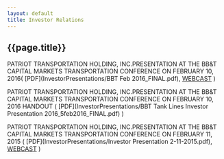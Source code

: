 ```yaml
---
layout: default
title: Investor Relations
---
```


## {{page.title}}

PATRIOT TRANSPORTATION HOLDING, INC.PRESENTATION AT THE BB&T CAPITAL MARKETS TRANSPORTATION CONFERENCE ON FEBRUARY 10, 2016( [PDF](InvestorPresentations/BBT Feb 2016_FINAL.pdf), [WEBCAST](http://wsw.com/webcast/bbt28/pati) )


PATRIOT TRANSPORTATION HOLDING, INC.PRESENTATION AT THE BB&T CAPITAL MARKETS TRANSPORTATION CONFERENCE ON FEBRUARY 10, 2016 HANDOUT ( [PDF](InvestorPresentations/BBT Tank Lines Investor Presentation 2016_5feb2016_FINAL.pdf) )


PATRIOT TRANSPORTATION HOLDING, INC.PRESENTATION AT THE BB&T CAPITAL MARKETS TRANSPORTATION CONFERENCE ON FEBRUARY 11, 2015 ( [PDF](InvestorPresentations/Investor Presentation 2-11-2015.pdf), [WEBCAST](http://wsw.com/webcast/bbt27/patr) )